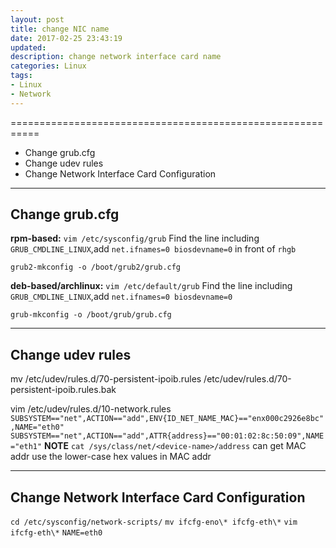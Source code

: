 ```yaml
---
layout: post
title: change NIC name
date: 2017-02-25 23:43:19
updated:
description: change network interface card name
categories: Linux
tags:
- Linux
- Network
---
```


===========================================================
- Change grub.cfg
- Change udev rules
- Change Network Interface Card Configuration
<!-- more -->

-----------------------------------------------------------
Change grub.cfg
-------------------------------------------------------------------------------
**rpm-based:**
`vim /etc/sysconfig/grub`
Find the line including `GRUB_CMDLINE_LINUX`,add `net.ifnames=0 biosdevname=0` in front of `rhgb`

`grub2-mkconfig -o /boot/grub2/grub.cfg`

**deb-based/archlinux:**
`vim /etc/default/grub`
Find the line including `GRUB_CMDLINE_LINUX`,add `net.ifnames=0 biosdevname=0`

`grub-mkconfig -o /boot/grub/grub.cfg`

-----------------------------------------------------------
Change udev rules
-------------------------------------------------------------------------------
mv /etc/udev/rules.d/70-persistent-ipoib.rules /etc/udev/rules.d/70-persistent-ipoib.rules.bak

vim /etc/udev/rules.d/10-network.rules
`SUBSYSTEM=="net",ACTION=="add",ENV{ID_NET_NAME_MAC}=="enx000c2926e8bc",NAME="eth0"`
`SUBSYSTEM=="net",ACTION=="add",ATTR{address}=="00:01:02:8c:50:09",NAME="eth1"`
**NOTE**
`cat /sys/class/net/<device-name>/address` can get MAC addr
use the lower-case hex values in MAC addr 

-----------------------------------------------------------
Change Network Interface Card Configuration
-------------------------------------------------------------------------------
`cd /etc/sysconfig/network-scripts/`
`mv ifcfg-eno\* ifcfg-eth\*`
`vim ifcfg-eth\*`
`NAME=eth0`

